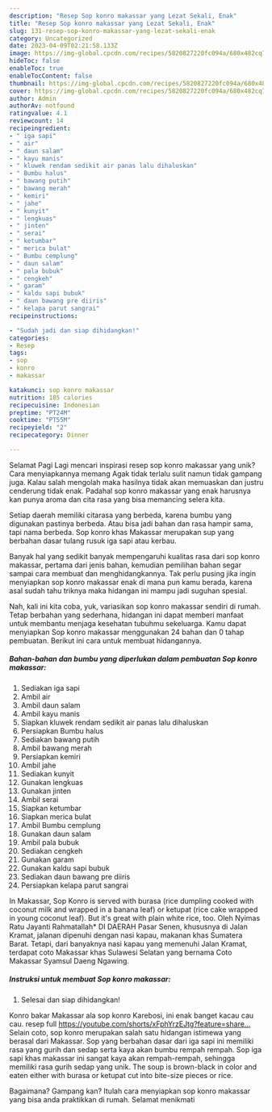```yaml
---
description: "Resep Sop konro makassar yang Lezat Sekali, Enak"
title: "Resep Sop konro makassar yang Lezat Sekali, Enak"
slug: 131-resep-sop-konro-makassar-yang-lezat-sekali-enak
category: Uncategorized
date: 2023-04-09T02:21:58.133Z
image: https://img-global.cpcdn.com/recipes/5820827220fc094a/680x482cq70/sop-konro-makassar-foto-resep-utama.jpg
hideToc: false
enableToc: true
enableTocContent: false
thumbnail: https://img-global.cpcdn.com/recipes/5820827220fc094a/680x482cq70/sop-konro-makassar-foto-resep-utama.jpg
cover: https://img-global.cpcdn.com/recipes/5820827220fc094a/680x482cq70/sop-konro-makassar-foto-resep-utama.jpg
author: Admin
authorAv: notfound
ratingvalue: 4.1
reviewcount: 14
recipeingredient:
- " iga sapi"
- " air"
- " daun salam"
- " kayu manis"
- " kluwek rendam sedikit air panas lalu dihaluskan"
- " Bumbu halus"
- " bawang putih"
- " bawang merah"
- " kemiri"
- " jahe"
- " kunyit"
- " lengkuas"
- " jinten"
- " serai"
- " ketumbar"
- " merica bulat"
- " Bumbu cemplung"
- " daun salam"
- " pala bubuk"
- " cengkeh"
- " garam"
- " kaldu sapi bubuk"
- " daun bawang pre diiris"
- " kelapa parut sangrai"
recipeinstructions:

- "Sudah jadi dan siap dihidangkan!"
categories:
- Resep
tags:
- sop
- konro
- makassar

katakunci: sop konro makassar 
nutrition: 185 calories
recipecuisine: Indonesian
preptime: "PT24M"
cooktime: "PT55M"
recipeyield: "2"
recipecategory: Dinner

---
```



Selamat Pagi Lagi mencari inspirasi resep sop konro makassar yang unik? Cara menyiapkannya memang Agak tidak terlalu sulit namun tidak gampang juga. Kalau salah mengolah maka hasilnya tidak akan memuaskan dan justru cenderung tidak enak. Padahal sop konro makassar yang enak harusnya kan punya aroma dan cita rasa yang bisa memancing selera kita.


Setiap daerah memiliki citarasa yang berbeda, karena bumbu yang digunakan pastinya berbeda. Atau bisa jadi bahan dan rasa hampir sama, tapi nama berbeda. Sop konro khas Makassar merupakan sup yang berbahan dasar tulang rusuk iga sapi atau kerbau.

Banyak hal yang sedikit banyak mempengaruhi kualitas rasa dari sop konro makassar, pertama dari jenis bahan, kemudian pemilihan bahan segar sampai cara membuat dan menghidangkannya. Tak perlu pusing jika ingin menyiapkan sop konro makassar enak di mana pun kamu berada, karena asal sudah tahu triknya maka hidangan ini mampu jadi suguhan spesial.


Nah, kali ini kita coba, yuk, variasikan sop konro makassar sendiri di rumah. Tetap berbahan yang sederhana, hidangan ini dapat memberi manfaat untuk membantu menjaga kesehatan tubuhmu sekeluarga. Kamu dapat menyiapkan Sop konro makassar menggunakan 24 bahan dan 0 tahap pembuatan. Berikut ini cara untuk membuat hidangannya.

<!--inarticleads1-->

##### Bahan-bahan dan bumbu yang diperlukan dalam pembuatan Sop konro makassar:

1. Sediakan  iga sapi
1. Ambil  air
1. Ambil  daun salam
1. Ambil  kayu manis
1. Siapkan  kluwek rendam sedikit air panas lalu dihaluskan
1. Persiapkan  Bumbu halus
1. Sediakan  bawang putih
1. Ambil  bawang merah
1. Persiapkan  kemiri
1. Ambil  jahe
1. Sediakan  kunyit
1. Gunakan  lengkuas
1. Gunakan  jinten
1. Ambil  serai
1. Siapkan  ketumbar
1. Siapkan  merica bulat
1. Ambil  Bumbu cemplung
1. Gunakan  daun salam
1. Ambil  pala bubuk
1. Sediakan  cengkeh
1. Gunakan  garam
1. Gunakan  kaldu sapi bubuk
1. Sediakan  daun bawang pre diiris
1. Persiapkan  kelapa parut sangrai


In Makassar, Sop Konro is served with burasa (rice dumpling cooked with coconut milk and wrapped in a banana leaf) or ketupat (rice cake wrapped in young coconut leaf). But it&#39;s great with plain white rice, too. Oleh Nyimas Ratu Jayanti Rahmatallah* DI DAERAH Pasar Senen, khususnya di Jalan Kramat, jalanan dipenuhi dengan nasi kapau, makanan khas Sumatera Barat. Tetapi, dari banyaknya nasi kapau yang memenuhi Jalan Kramat, terdapat coto Makassar khas Sulawesi Selatan yang bernama Coto Makassar Syamsul Daeng Ngawing. 

<!--inarticleads2-->

##### Instruksi untuk membuat Sop konro makassar:


1. Selesai dan siap dihidangkan!

Konro bakar Makassar ala sop konro Karebosi, ini enak banget kacau cau cau. resep full https://youtube.com/shorts/xFphYrzEJtg?feature=share… Selain coto, sop konro merupakan salah satu hidangan istimewa yang berasal dari Makassar. Sop yang berbahan dasar dari iga sapi ini memiliki rasa yang gurih dan sedap serta kaya akan bumbu rempah rempah. Sop iga sapi khas makassar ini sangat kaya akan rempah-rempah, sehingga memiliki rasa gurih sedap yang unik. The soup is brown-black in color and eaten either with burasa or ketupat cut into bite-size pieces or rice. 

Bagaimana? Gampang kan? Itulah cara menyiapkan sop konro makassar yang bisa anda praktikkan di rumah. Selamat menikmati

